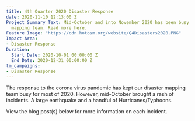 ```yaml
---
title: 4th Quarter 2020 Disaster Response
date: 2020-11-10 12:13:00 Z
Project Summary Text: Mid-October and into November 2020 has been busy for our disaster
  mapping team. Read more here.
Feature Image: "https://cdn.hotosm.org/website/Q4Disasters2020.PNG"
Impact Area:
- Disaster Response
Duration:
  Start Date: 2020-10-01 00:00:00 Z
  End Date: 2020-12-31 00:00:00 Z
tm_campaigns:
- Disaster Response
---
```


The response to the corona virus pandemic has kept our disaster mapping team busy for most of 2020. However, mid-October brought a rash of incidents. A large earthquake and a handful of Hurricanes/Typhoons.

View the blog post(s) below for more information on each incident.